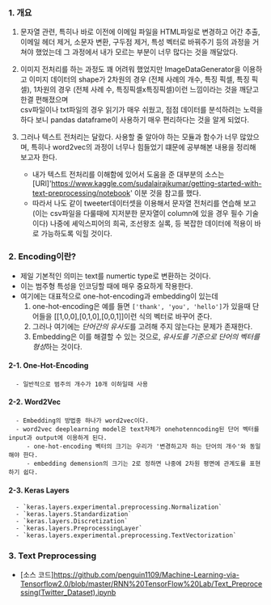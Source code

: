 ### 1. 개요
   1. 문자열 관련, 특히나 바로 이전에 이메일 파일을 HTML파일로 변경하고 어간 추출, 이메일 헤더 제거, 소문자 변환, 구두점 제거, 특성 벡터로 바꿔주기 등의 과정을 거쳐야 했었는데 그 과정에서 내가 모르는 부분이 너무 많다는 것을 깨달았다.
   2. 이미지 전처리를 하는 과정도 꽤 어려워 했었지만 ImageDataGenerator을 이용하고 이미지 데이터의 shape가 2차원의 경우 (전체 사례의 개수, 특징 픽셀, 특징 픽셀), 1차원의 경우 (전체 사례 수, 특징픽셀x특징픽셀)이런 느낌이라는 것을 깨닫고 한결 편해졌으며  
   csv파일이나 txt파일의 경우 읽기가 매우 쉬웠고, 점점 데이터를 분석하려는 노력을 하다 보니 pandas dataframe이 사용하기 매우 편리하다는 것을 알게 되었다.
   3. 그러나 텍스트 전처리는 달랐다. 사용할 줄 알아야 하는 모듈과 함수가 너무 많았으며, 특히나 word2vec의 과정이 너무나 힘들었기 떄문에 공부해본 내용을 정리해 보고자 한다.

      - 내가 텍스트 전처리를 이해함에 있어서 도움을 준 대부분의 소스는 [URl]'https://www.kaggle.com/sudalairajkumar/getting-started-with-text-preprocessing/notebook' 이분 것을 참고를 했다.
       - 따라서 나도 같이 tweeter데이터셋을 이용해서 문자열 전처리를 연습해 보고(이는 csv파일을 다룰때에 지저분한 문자열이 column에 있을 경우 필수 기술이다) 나중에 셰익스피어의 희곡, 조선왕조 실록, 등 복잡한 데이터에 적용이 바로 가능하도록 익힐 것이다.
       
       
### 2. Encoding이란?
   - 제일 기본적인 의미는 text를 numertic type로 변환하는 것이다.
   - 이는 범주형 특성을 인코딩할 때에 매우 중요하게 작용한다.
   - 여기에는 대표적으로 one-hot-encoding과 embedding이 있는데
        1. one-hot-encoding은 예를 들면 ```['thank', 'you', 'hello']```가 있을때 단어들을 [[1,0,0],[0,1,0],[0,0,1]]이런 식의 벡터로 바꾸어 준다.
        2. 그러나 여기에는 *단어간의 유사도*를 고려해 주지 않는다는 문제가 존재한다.
        3. Embedding은 이를 해결할 수 있는 것으로, *유사도를 기준으로 단어의 벡터를 형성*하는 것이다.
   #### 2-1. One-Hot-Encoding 
      - 일반적으로 범주의 개수가 10개 이하일때 사용
   #### 2-2. Word2Vec
      - Embedding의 방법중 하나가 word2vec이다.
      - word2vec deeplearning model은 text자체가 onehotenncoding된 단어 벡터를 input과 output에 이용하게 된다.
         - one-hot-encoding 벡터의 크기는 우리가 '변경하고자 하는 단어의 개수'와 동일해야 한다.
         - embedding demension의 크기는 2로 정하면 나중에 2차원 평면에 관계도를 표현하기 쉽다.
   #### 2-3. Keras Layers
      - `keras.layers.experimental.preprocessing.Normalization`
      - `keras.layers.Standardization`
      - `keras.layers.Discretization`
      - `keras.layers.PreprocessingLayer`
      - `keras.layers.experimental.preprocessing.TextVectorization`
### 3. Text Preprocessing
  - [소스 코드]https://github.com/penguin1109/Machine-Learning-via-Tensorflow2.0/blob/master/RNN%20TensorFlow%20Lab/Text_Preprocessing(Twitter_Dataset).ipynb

